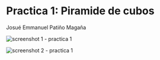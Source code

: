 # Practica 1: Piramide de cubos
Josué Emmanuel Patiño Magaña

![screenshot 1 - practica 1](https://github.com/JosuePatino/Simulacion-por-computadora---Josue-Pati-o/assets/144542355/3b51fd44-0094-4214-865c-7e6ffddd3767)

![screenshot 2 - practica 1](https://github.com/JosuePatino/Simulacion-por-computadora---Josue-Pati-o/assets/144542355/07938203-ff8c-4ebf-af5f-4d84461b99ac)
